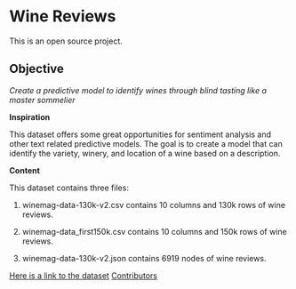 # Wine Reviews
This is an open source project.

## Objective

*Create a predictive model to identify wines through blind tasting like a master sommelier*

**Inspiration**

This dataset offers some great opportunities for sentiment analysis and other text related predictive models. The goal is to create a model that can identify the variety, winery, and location of a wine based on a description. 

**Content**

This dataset contains three files:

1. winemag-data-130k-v2.csv contains 10 columns and 130k rows of wine reviews.

2. winemag-data_first150k.csv contains 10 columns and 150k rows of wine reviews.

3. winemag-data-130k-v2.json contains 6919 nodes of wine reviews.

[Here is a link to the dataset](https://www.kaggle.com/zynicide/wine-reviews)
[Contributors](https://github.com/HamoyeHQ/stage-f-06-wine-tasting/graphs/contributors)
